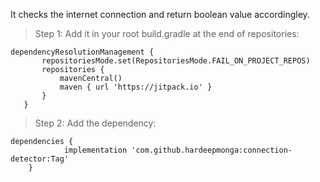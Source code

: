 It checks the internet connection and return boolean value accordingley.

> Step 1: Add it in your root build.gradle at the end of repositories:

 ```
dependencyResolutionManagement {
		repositoriesMode.set(RepositoriesMode.FAIL_ON_PROJECT_REPOS)
		repositories {
			mavenCentral()
			maven { url 'https://jitpack.io' }
		}
	}
 ```

> Step 2: Add the dependency:

```
dependencies {
	        implementation 'com.github.hardeepmonga:connection-detector:Tag'
	}
 ```
